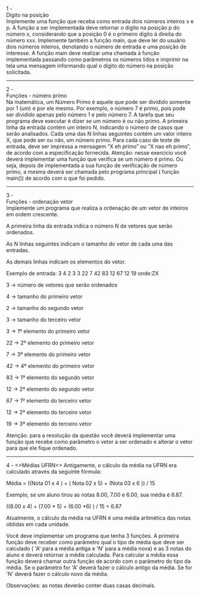 1 - <br>Dígito na posição <br>
Implemente uma função que receba como entrada dois números inteiros
x e p. A função a ser implementada deve retornar o dígito na posição p do número x, considerando que a posição
0 é o primeiro dígito à direita do número xxx​.
Implemente também a função main, que deve ler do usuário dois números inteiros, denotando o número de entrada e uma posição de interesse. A função main deve realizar uma chamada à função implementada passando como parâmetros os números lidos e imprimir na tela uma mensagem informando qual o dígito do número na posição solicitada.
***
2 - <br> Funções - número primo <br>
​Na matemática, um Número Primo é aquele que pode ser dividido somente por 1 (um) e por ele mesmo. Por exemplo, o número 7 é primo, pois pode ser dividido apenas pelo número 1 e pelo número 7. A tarefa que seu programa deve executar é dizer se um número é ou não primo. A primeira linha da entrada contém um inteiro N, indicando o número de casos que serão analisados. Cada uma das N linhas seguintes contém um valor inteiro X, que pode ser ou não, um número primo. Para cada caso de teste de entrada, deve ser impressa a mensagem “X eh primo” ou “X nao eh primo”, de acordo com a especificação fornecida.​
Atenção: nesse exercício você deverá implementar uma função que verifica se um número é primo. Ou seja, depois de implementada a sua função de verificação de número primo, a mesma deverá ser chamada pelo programa principal ( função main())  de acordo com o que foi pedido. 
*** 
3 - <br>Funções - ordenação vetor<br>
Implemente um programa que realiza a ordenação de um vetor de inteiros em ordem crescente.

A primeira linha da entrada indica o número N de vetores que serão ordenados. 

As N linhas seguintes indicam o tamanho do vetor de cada uma das entradas.

As demais linhas indicam os elementos do vetor.

Exemplo de entrada: 3 4 2 3 3 22 7 42 83 12 67 12 19 onde:ZX

3 -> número de vetores que serão ordenados

4 -> tamanho do primeiro vetor

2 -> tamanho do segundo vetor

3 -> tamanho do terceiro vetor

3 -> 1º elemento do primeiro vetor

22 -> 2º elemento do primeiro vetor

7 -> 3º elemento do primeiro vetor

42 -> 4º elemento do primeiro vetor

83 -> 1º elemento do segundo vetor

12 -> 2º elemento do segundo vetor

67 -> 1º elemento do terceiro vetor

12 -> 2º elemento do terceiro vetor

19 -> 3º elemento do terceiro vetor

Atenção: para a resolução da questão você deverá implementar uma função que recebe como parâmetro o vetor a ser ordenado e alterar o vetor para que ele fique ordenado.
***
4 - <>Médias UFRN<>
Antigamente, o cálculo da média na UFRN era calculado através da seguinte fórmula:



Média = ((Nota 01 x 4 ) + ( Nota 02 x 5) + (Nota 03 x 6 )) / 15



Exemplo, se um aluno tirou as notas 8.00, 7.00 e 6.00, sua média é 6.87.



((8.00 x 4) + (7.00 * 5) + (6.00 *6) ) / 15 = 6.87



Atualmente, o cálculo da média na UFRN é uma média aritmética das notas obtidas em cada unidade. 



Você deve implementar um programa que tenha 3 funções. A primeira função deve receber como parâmetro qual o tipo de média que deve ser calculado ( 'A' para a média antiga e 'N' para a média nova) e as 3 notas do aluno e deverá retornar a média calculada. Para calcular a média essa função deverá chamar outra função de acordo com o parâmetro do tipo da média. Se o parâmetro for 'A' deverá fazer o cálculo antigo da média. Se for 'N' deverá fazer o cálculo novo da média.



Observações: as notas deverão conter duas casas decimais. 
